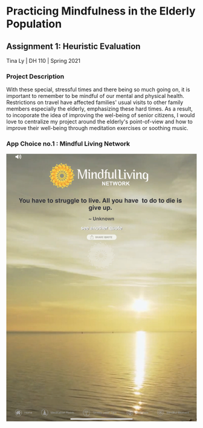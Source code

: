 # Practicing Mindfulness in the Elderly Population

## Assignment 1: Heuristic Evaluation

Tina Ly | DH 110 | Spring 2021

### Project Description

With these special, stressful times and there being so much going on, it is important to remember to be mindful of our mental and physical health. Restrictions on travel have affected families' usual visits to other family members especially the elderly, emphasizing these hard times. As a result, to incoporate the idea of improving the wel-being of senior citizens, I would love to centralize my project around the elderly's point-of-view and how to improve their well-being through meditation exercises or soothing music. 

### App Choice no.1 : Mindful Living Network

![mindful living network homepage](mindful.jpeg)
